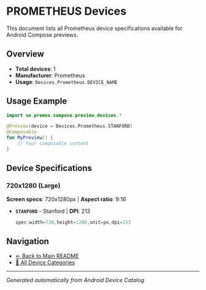 # PROMETHEUS Devices

This document lists all Prometheus device specifications available for Android Compose previews.

## Overview

- **Total devices**: 1
- **Manufacturer**: Prometheus
- **Usage**: `Devices.Prometheus.DEVICE_NAME`

## Usage Example

```kotlin
import se.premex.compose.preview.devices.*

@Preview(device = Devices.Prometheus.STANFORD)
@Composable
fun MyPreview() {
    // Your composable content
}
```

## Device Specifications

### 720x1280 (Large)

**Screen specs**: 720x1280px | **Aspect ratio**: 9:16

- **`STANFORD`** - Stanford | **DPI**: 213
  ```kotlin
  spec:width=720,height=1280,unit=px,dpi=213
  ```

## Navigation

- [← Back to Main README](../../README.md)
- [📱 All Device Categories](../README.md)

---
*Generated automatically from Android Device Catalog*
